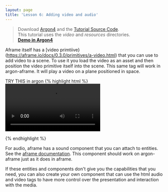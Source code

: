 ```yaml
---
layout: page
title: 'Lesson 6: Adding video and audio'
---
```

> Download [Argon4](http://argonjs.io/argon-app) and the [Tutorial Source Code](https://github.com/argonjs/design-aids/tree/gh-pages/code). <br> This tutorial uses the *video* and *resources* directories.<br> **[Demo in Argon4](https://github.com/argonjs/design-aids/tree/gh-pages/code/video/)**



Aframe itself has a [video primtiive}(https://aframe.io/docs/0.3.0/primitives/a-video.html) that you can use to add video to a scene. To use it you load the video as an asset and then position the video primitive itself into the scene. This same tag will work in argon-aframe. It will play a video on a plane positioned in space. 

TRY THIS in argon
{% highlight html %}
<ar-scene>
  <a-assets>
    <video id="myvideo" autoplay loop="true" src="xxx.mp4">
  </a-assets>
  <!-- Using the asset management system. -->
  <a-video src="#myvideo" width="16" height="9" position="0 0 -20"></a-video>
</ar-scene>
{% endhighlight %}



For audio, aframe has a sound component that you can attach to entities. See the [aframe documentation](https://aframe.io/docs/0.3.0/components/sound.html). This component should work on argon-aframe just as it does in aframe. 

If these entities and components don't give you the capabilities that you need, you can also create your own component that can use the html audio and video tags to have more control over the presentation and interaction with the media. 

